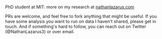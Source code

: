 PhD student at MIT: more on my research at [nathanlazarus.com](https://www.nathanlazarus.com/)

PRs are welcome, and feel free to fork anything that might be useful. If you have some analysis you want to run on data I haven't shared, please get in touch. And if something's hard to follow, you can reach out on Twitter (@NathanLazarus3) or over email.
